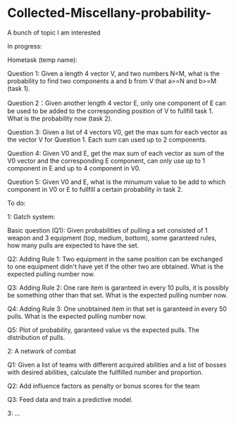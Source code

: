 # Collected-Miscellany-probability-
A bunch of topic I am interested

In progress:

Hometask (temp name): 

Question 1: Given a length 4 vector V, and two numbers N<M, what is the probability to find two components a and b from V that a>=N and b>=M (task 1).

Question 2：Given another length 4 vector E, only one component of E can be used to be added to the corresponding position of V to fullfill task 1. What is the probability now (task 2).

Question 3: Given a list of 4 vectors V0, get the max sum for each vector as the vector V for Question 1. Each sum can used up to 2 components.

Question 4: Given V0 and E, get the max sum of each vector as sum of the V0 vector and the corresponding E component, can only use up to 1 component in E and up to 4 component in V0.

Question 5: Given V0 and E, what is the minumum value to be add to which component in V0 or E to fullfill a certain probability in task 2.

To do:

1: Gatch system:

Basic question (Q1): Given probabilities of pulling a set consisted of 1 weapon and 3 equipment (top, medium, bottom), some garanteed rules, how many pulls are expected to have the set.

Q2: Adding Rule 1: Two equipment in the same position can be exchanged to one equipment didn't have yet if the other two are obtained. What is the expected pulling number now.

Q3: Adding Rule 2: One rare item is garanteed in every 10 pulls, it is possibly be something other than that set. What is the expected pulling number now.

Q4: Adding Rule 3: One unobtained item in that set is garanteed in every 50 pulls. What is the expected pulling number now.

Q5: Plot of probability, garanteed value vs the expected pulls. The distribution of pulls.

2: A network of combat

Q1: Given a list of teams with different acquired abilities and a list of bosses with desired abilities, calculate the fullfilled number and proportion.

Q2: Add influence factors as penalty or bonus scores for the team

Q3: Feed data and train a predictive model.

3: ...

